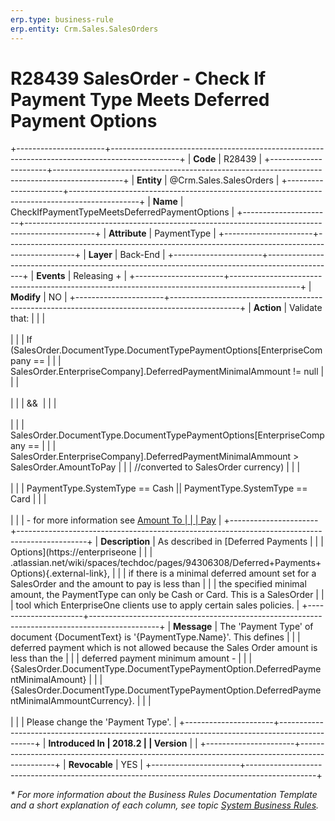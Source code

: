 ```yaml
---
erp.type: business-rule
erp.entity: Crm.Sales.SalesOrders
---
```


# R28439 SalesOrder - Check If Payment Type Meets Deferred Payment Options
+----------------------+-----------------------------------------------------------------------------------------------+
| **Code**             | R28439                                                                                        |
+----------------------+-----------------------------------------------------------------------------------------------+
| **Entity**           | @Crm.Sales.SalesOrders                                                                        |
+----------------------+-----------------------------------------------------------------------------------------------+
| **Name**             | CheckIfPaymentTypeMeetsDeferredPaymentOptions                                                 |
+----------------------+-----------------------------------------------------------------------------------------------+
| **Attribute**        | PaymentType                                                                                   |
+----------------------+-----------------------------------------------------------------------------------------------+
| **Layer**            | Back-End                                                                                      |
+----------------------+-----------------------------------------------------------------------------------------------+
| **Events**           | Releasing +                                                                                   |
+----------------------+-----------------------------------------------------------------------------------------------+
| **Modify**           | NO                                                                                            |
+----------------------+-----------------------------------------------------------------------------------------------+
| **Action**           | Validate that:                                                                                |
|                      | <br/><br/>                                                                                    |
|                      | If (SalesOrder.DocumentType.DocumentTypePaymentOptions\[EnterpriseCompany ==                  |
|                      | SalesOrder.EnterpriseCompany\].DeferredPaymentMinimalAmmount != null                          |
|                      | <br/><br/>                                                                                    |
|                      | &&                                                                                            |
|                      | <br/><br/>                                                                                    |
|                      | SalesOrder.DocumentType.DocumentTypePaymentOptions\[EnterpriseCompany ==                      |
|                      | SalesOrder.EnterpriseCompany\].DeferredPaymentMinimalAmmount \> SalesOrder.AmountToPay        |
|                      | //converted to SalesOrder currency)                                                           |
|                      | <br/><br/>                                                                                    |
|                      | PaymentType.SystemType == Cash \|\| PaymentType.SystemType == Card                            |
|                      | <br/><br/>                                                                                    |
|                      | -   for more information see [Amount To                                                       |
|                      |     Pay](https://confluence.erp.net/display/techdoc/Amount+To+Pay)                            |
+----------------------+-----------------------------------------------------------------------------------------------+
| **Description**      | As described in [Deferred Payments                                                            |
|                      | Options](https://enterpriseone                                                                |
|                      | .atlassian.net/wiki/spaces/techdoc/pages/94306308/Deferred+Payments+Options){.external-link}, |
|                      | if there is a minimal deferred amount set for a SalesOrder and the amount to pay is less than |
|                      | the specified minimal amount, the PaymentType can only be Cash or Card. This is a SalesOrder  |
|                      | tool which EnterpriseOne clients use to apply certain sales policies.                         |
+----------------------+-----------------------------------------------------------------------------------------------+
| **Message**          | The \'Payment Type\' of document {DocumentText} is \'{PaymentType.Name}\'. This defines       |
|                      | deferred payment which is not allowed because the Sales Order amount is less than the         |
|                      | deferred payment minimum amount -                                                             |
|                      | {SalesOrder.DocumentType.DocumentTypePaymentOption.DeferredPaymentMinimalAmount}              |
|                      | {SalesOrder.DocumentType.DocumentTypePaymentOption.DeferredPaymentMinimalAmmountCurrency}.    |
|                      | <br/><br/>                                                                                    |
|                      | Please change the \'Payment Type\'.                                                           |
+----------------------+-----------------------------------------------------------------------------------------------+
| **Introduced In      | 2018.2                                                                                        |
| Version**            |                                                                                               |
+----------------------+-----------------------------------------------------------------------------------------------+
| **Revocable**        | YES                                                                                           |
+----------------------+-----------------------------------------------------------------------------------------------+

*\* For more information about the Business Rules Documentation Template and a short explanation of each column, see
topic [System Business Rules](../templates/template-description-system-business-rules.md).*
